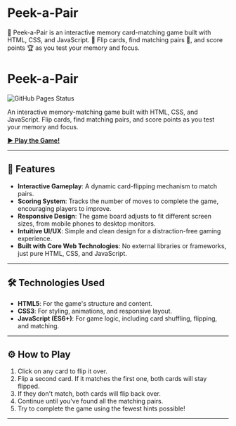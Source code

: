 # Peek-a-Pair
🎴 Peek-a-Pair is an interactive memory card-matching game built with HTML, CSS, and JavaScript. 🔄 Flip cards, find matching pairs 🎯, and score points 🏆 as you test your memory and focus.

# Peek-a-Pair

![GitHub Pages Status](https://github.com/atmajoburman/Peek-a-Pair/actions/workflows/pages/pages-build-deployment/badge.svg)

An interactive memory-matching game built with HTML, CSS, and JavaScript. Flip cards, find matching pairs, and score points as you test your memory and focus.

[**▶️ Play the Game!**](https://atmajioburman.github.io/Peek-a-Pair/)

---

## 🚀 Features

* **Interactive Gameplay**: A dynamic card-flipping mechanism to match pairs.
* **Scoring System**: Tracks the number of moves to complete the game, encouraging players to improve.
* **Responsive Design**: The game board adjusts to fit different screen sizes, from mobile phones to desktop monitors.
* **Intuitive UI/UX**: Simple and clean design for a distraction-free gaming experience.
* **Built with Core Web Technologies**: No external libraries or frameworks, just pure HTML, CSS, and JavaScript.

---

## 🛠️ Technologies Used

* **HTML5**: For the game's structure and content.
* **CSS3**: For styling, animations, and responsive layout.
* **JavaScript (ES6+)**: For game logic, including card shuffling, flipping, and matching.

---

## ⚙️ How to Play

1.  Click on any card to flip it over.
2.  Flip a second card. If it matches the first one, both cards will stay flipped.
3.  If they don't match, both cards will flip back over.
4.  Continue until you've found all the matching pairs.
5.  Try to complete the game using the fewest hints possible!

---

